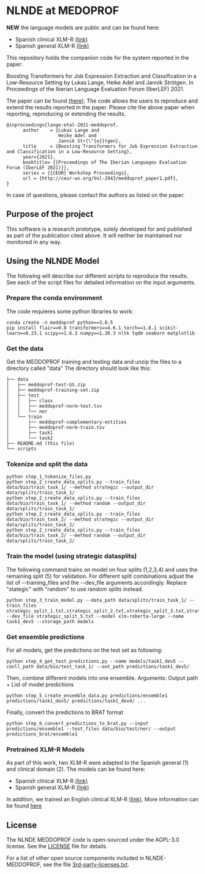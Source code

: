 

# NLNDE at MEDOPROF

**NEW** the language models are public and can be found here: 
* Spanish clinical XLM-R [(link)](https://huggingface.co/llange/xlm-roberta-large-spanish)
* Spanish general XLM-R [(link)](https://huggingface.co/llange/xlm-roberta-large-spanish-clinical)


This repository holds the companion code for the system reported in the paper:

Boosting Transformers for Job Expression Extraction and Classification in a Low-Resource Setting by Lukas Lange, Heike Adel and Jannik Strötgen. In Proceedings of the Iberian Language Evaluation Forum (IberLEF) 2021.

The paper can be found [(here)](http://ceur-ws.org/Vol-2943/meddoprof_paper1.pdf). The code allows the users to reproduce and extend the results reported in the paper. 
Please cite the above paper when reporting, reproducing or extending the results.

    @inproceedings{lange-etal-2021-meddoprof,
          author    = {Lukas Lange and
                       Heike Adel and
                       Jannik Str{\"{o}}tgen},
          title     = {Boosting Transformers for Job Expression Extraction and Classification in a Low-Resource Setting},
          year={2021},
          booktitle= {{Proceedings of The Iberian Languages Evaluation Forum (IberLEF 2021)}},
          series = {{CEUR} Workshop Proceedings},
          url = {http://ceur-ws.org/Vol-2943/meddoprof_paper1.pdf},
    }

In case of questions, please contact the authors as listed on the paper.

## Purpose of the project
This software is a research prototype, solely developed for and published as part of the publication cited above. It will neither be maintained nor monitored in any way.

## Using the NLNDE Model
The following will describe our different scripts to reproduce the results. 
See each of the script files for detailed information on the input arguments. 
    
### Prepare the conda environment
The code requieres some python libraries to work: 

    conda create -n meddoprof python==3.8.5
    pip install flair==0.8 transformers==4.6.1 torch==1.8.1 scikit-learn==0.23.1 scipy==1.6.3 numpy==1.20.3 nltk tqdm seaborn matplotlib


### Get the data

Get the MEDDOPROF training and testing data and unzip the files to a directory called "data"
The directory should look like this:

    ├── data
    │   ├── meddoprof-test-GS.zip
    │   ├── meddoprof-training-set.zip
    │   ├── test
    │   │   ├── class
    │   │   ├── meddoprof-norm-test.tsv
    │   │   └── ner
    │   └── train
    │       ├── meddoprof-complementary-entities
    │       ├── meddoprof-norm-train.tsv
    │       ├── task1
    │       └── task2
    ├── README.md (this file)
    └── scripts
    
    
### Tokenize and split the data

    python step_1_tokenize_files.py
    python step_2_create_data_splits.py --train_files data/bio/train_task_1/ --method strategic --output_dir data/splits/train_task_1/
    python step_2_create_data_splits.py --train_files data/bio/train_task_1/ --method random --output_dir data/splits/train_task_1/
    python step_2_create_data_splits.py --train_files data/bio/train_task_2/ --method strategic --output_dir data/splits/train_task_2/
    python step_2_create_data_splits.py --train_files data/bio/train_task_2/ --method random --output_dir data/splits/train_task_2/

### Train the model (using strategic datasplits)
The following command trains on model on four splits (1,2,3,4) and uses the remaining split (5) for validation. For different split combinations adjust the list of --training_files and the --dev_file arguments accordingly. 
Replace "stategic" with "random" to use random splits instead. 

    python step_3_train_model.py --data_path data/splits/train_task_1/ --train_files strategic_split_1.txt,strategic_split_2.txt,strategic_split_3.txt,strategic_split_4.txt --dev_file strategic_split_5.txt --model xlm-roberta-large --name task1_dev5 --storage_path models
    
### Get ensemble predictions
For all models, get the predictions on the test set as following:

    python step_4_get_test_predictions.py --name models/task1_dev5 --conll_path data/bio/test_task_1/ --out_path predictions/task1_dev5/
    
Then, combine different models into one ensemble. Arguments: Output path + List of model predictions

    python step_5_create_ensemble_data.py predictions/ensemble1 predictions/task1_dev5/ predictions/task1_dev4/ ...
    
Finally, convert the predictions to BRAT format

    python step_6_convert_predictions_to_brat.py --input predictions/ensemble1 --test_files data/bio/test/ner/ --output predictions_brat/ensemble1
    
### Pretrained XLM-R Models
As part of this work, two XLM-R were adapted to the Spanish general (1) and clinical domain (2). 
The models can be found here: 
* Spanish clinical XLM-R [(link)](https://huggingface.co/llange/xlm-roberta-large-spanish)
* Spanish general XLM-R [(link)](https://huggingface.co/llange/xlm-roberta-large-spanish-clinical)

In addition, we trained an English clinical XLM-R [(link)](https://huggingface.co/llange/xlm-roberta-large-english-clinical). More information can be found [here](https://github.com/boschresearch/clin_x)
    
## License
The NLNDE MEDDOPROF code is open-sourced under the AGPL-3.0 license. See the
[LICENSE](LICENSE) file for details.

For a list of other open source components included in NLNDE-MEDDOPROF, see the
file [3rd-party-licenses.txt](3rd-party-licenses.txt).
